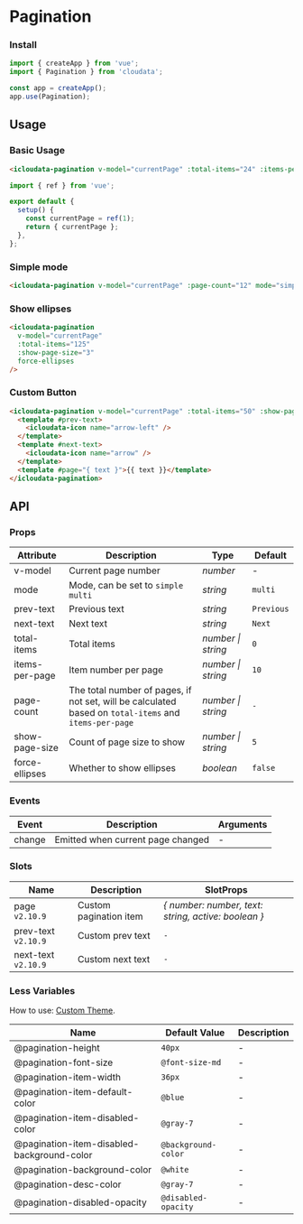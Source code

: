# Pagination

### Install

```js
import { createApp } from 'vue';
import { Pagination } from 'cloudata';

const app = createApp();
app.use(Pagination);
```

## Usage

### Basic Usage

```html
<icloudata-pagination v-model="currentPage" :total-items="24" :items-per-page="5" />
```

```js
import { ref } from 'vue';

export default {
  setup() {
    const currentPage = ref(1);
    return { currentPage };
  },
};
```

### Simple mode

```html
<icloudata-pagination v-model="currentPage" :page-count="12" mode="simple" />
```

### Show ellipses

```html
<icloudata-pagination
  v-model="currentPage"
  :total-items="125"
  :show-page-size="3"
  force-ellipses
/>
```

### Custom Button

```html
<icloudata-pagination v-model="currentPage" :total-items="50" :show-page-size="5">
  <template #prev-text>
    <icloudata-icon name="arrow-left" />
  </template>
  <template #next-text>
    <icloudata-icon name="arrow" />
  </template>
  <template #page="{ text }">{{ text }}</template>
</icloudata-pagination>
```

## API

### Props

| Attribute | Description | Type | Default |
| --- | --- | --- | --- |
| v-model | Current page number | _number_ | - |
| mode | Mode, can be set to `simple` `multi` | _string_ | `multi` |
| prev-text | Previous text | _string_ | `Previous` |
| next-text | Next text | _string_ | `Next` |
| total-items | Total items | _number \| string_ | `0` |
| items-per-page | Item number per page | _number \| string_ | `10` |
| page-count | The total number of pages, if not set, will be calculated based on `total-items` and `items-per-page` | _number \| string_ | `-` |
| show-page-size | Count of page size to show | _number \| string_ | `5` |
| force-ellipses | Whether to show ellipses | _boolean_ | `false` |

### Events

| Event  | Description                       | Arguments |
| ------ | --------------------------------- | --------- |
| change | Emitted when current page changed | -         |

### Slots

| Name | Description | SlotProps |
| --- | --- | --- |
| page `v2.10.9` | Custom pagination item | _{ number: number, text: string, active: boolean }_ |
| prev-text `v2.10.9` | Custom prev text | `-` |
| next-text `v2.10.9` | Custom next text | `-` |

### Less Variables

How to use: [Custom Theme](#/en-US/theme).

| Name | Default Value | Description |
| --- | --- | --- |
| @pagination-height | `40px` | - |
| @pagination-font-size | `@font-size-md` | - |
| @pagination-item-width | `36px` | - |
| @pagination-item-default-color | `@blue` | - |
| @pagination-item-disabled-color | `@gray-7` | - |
| @pagination-item-disabled-background-color | `@background-color` | - |
| @pagination-background-color | `@white` | - |
| @pagination-desc-color | `@gray-7` | - |
| @pagination-disabled-opacity | `@disabled-opacity` | - |
